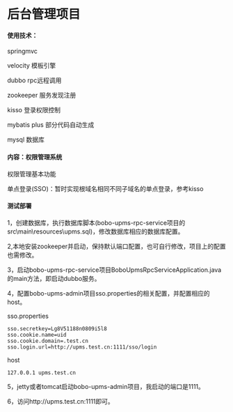 # 后台管理项目

#### 使用技术：

springmvc

velocity 模板引擎

dubbo rpc远程调用

zookeeper 服务发现注册

kisso 登录权限控制

mybatis plus 部分代码自动生成

mysql 数据库


#### 内容：权限管理系统

权限管理基本功能

单点登录(SSO)：暂时实现根域名相同不同子域名的单点登录，参考kisso

#### 测试部署
1，创建数据库，执行数据库脚本(bobo-upms-rpc-service项目的src\main\resources\upms.sql)，修改数据库相应的数据库配置。

2,本地安装zookeeper并启动，保持默认端口配置，也可自行修改，项目上的配置也需修改。

3，启动bobo-upms-rpc-service项目BoboUpmsRpcServiceApplication.java的main方法，即启动dubbo服务。

4，配置bobo-upms-admin项目sso.properties的相关配置，并配置相应的host。

sso.properties
```
sso.secretkey=Lg8V51188n0809i5l8
sso.cookie.name=uid
sso.cookie.domain=.test.cn
sso.login.url=http://upms.test.cn:1111/sso/login
```
host

```
127.0.0.1 upms.test.cn
```


5，jetty或者tomcat启动bobo-upms-admin项目，我启动的端口是1111。

6，访问http://upms.test.cn:1111即可。

